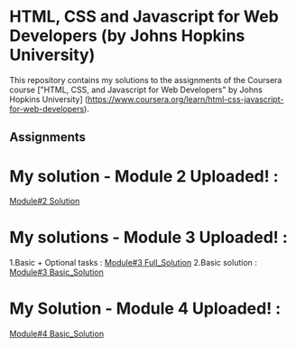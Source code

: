 # HTML, CSS and Javascript for Web Developers (by Johns Hopkins University)

This repository contains my solutions to the assignments of the Coursera course
["HTML, CSS, and Javascript for Web Developers" by Johns Hopkins University]
(https://www.coursera.org/learn/html-css-javascript-for-web-developers).

## Assignments
# My solution - Module 2 Uploaded! :
[Module#2 Solution](https://manarhamad.github.io/coursera-test/Module2solution/Index.html)
# My solutions - Module 3 Uploaded! :
1.Basic + Optional tasks :
[Module#3 Full_Solution](https://manarhamad.github.io/coursera-test/Module3solution/Index.html)
2.Basic solution :
[Module#3 Basic_Solution](https://manarhamad.github.io/coursera-test/Module3solution/Index_basic.html)
# My Solution - Module 4 Uploaded! :
[Module#4 Basic_Solution](https://manarhamad.github.io/coursera-test/Module4Solution/Index.html)

